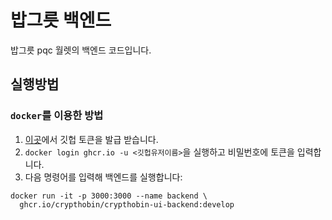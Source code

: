# 밥그릇 백엔드
밥그릇 pqc 월렛의 백엔드 코드입니다.

## 실행방법
### `docker`를 이용한 방법

1. [이곳](https://github.com/settings/tokens)에서 깃헙 토큰을 발급 받습니다.
2. `docker login ghcr.io -u <깃헙유저이름>`을 실행하고 비밀번호에 토큰을 입력합니다.
3. 다음 명령어를 입력해 백엔드를 실행합니다:   
```
docker run -it -p 3000:3000 --name backend \
  ghcr.io/crypthobin/crypthobin-ui-backend:develop
```
